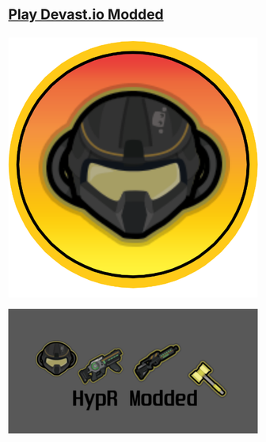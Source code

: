 # <a href="https://devastmod.github.io/" class="button big">Play Devast.io Modded</a>
## ![DevastMod.github.io](https://raw.githubusercontent.com/DevastMod/DevastMod.github.io/main/img/favicon.png)  
![DevastMod.github.io](https://raw.githubusercontent.com/DevastMod/DevastMod.github.io/main/img/HypR-Modded-Github.png)
